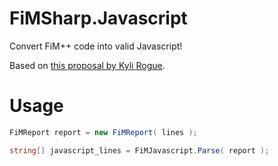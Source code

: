# FiMSharp.Javascript

Convert FiM++ code into valid Javascript!

Based on [this proposal by Kyli Rogue](https://fimpp.fandom.com/wiki/FiM%2B%2B_Wiki:Proposals/Compiler#.JS_file).

# Usage

```csharp
FiMReport report = new FiMReport( lines );

string[] javascript_lines = FiMJavascript.Parse( report );
```
